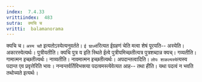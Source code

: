 ```yaml
---
index:  7.4.33
vrittiindex:  483
sutra:  क्यचि च
vritti:  balamanorama 
---
```


क्यचि च। `अस्य च्वौ` इत्यतोऽस्येत्यनुवर्तते। `ई घ्राध्मो`रित्यत ईग्रहणं चेति मत्वा शेषं पूरयति-- अस्येति। अकारस्येत्यर्थः। पुत्रीयतीति। क्यचि पुत्र य इति स्थिते ईत्वे पुत्रीयमिच्छतीत्यत्र पुत्रशब्दान्न क्यच्। गव्यतीति। गामात्मन इच्छतीत्यर्थः। नाव्यतीति। नावमात्मन इच्छतीत्यर्थः। अपदान्तत्वादिति। `लोपः शाकल्यस्ये`त्यस्य पदान्त एव प्रवृत्तेरिति भावः। नन्वन्तर्वर्तिविभक्त्या पदत्वमस्त्येवेत्यत आह-- तथा हीति। यथा पदत्वं न भवति तथोच्यते इत्यर्थः। 

